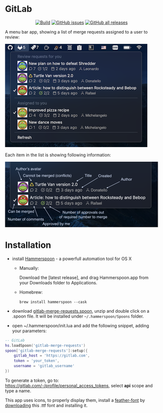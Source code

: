 # GitLab 

<p align="center">
  <a href="https://github.com/fork-my-spoons/gitlab-merge-requests.spoon/actions">
    <img alt="Build" src="https://github.com/fork-my-spoons/gitlab-merge-requests.spoon/workflows/build/badge.svg"/></a>
  <a href="https://github.com/fork-my-spoons/gitlab-merge-requests.spoon/issues">
    <img alt="GitHub issues" src="https://img.shields.io/github/issues/fork-my-spoons/gitlab-merge-requests.spoon"/></a>
  <a href="https://github.com/fork-my-spoons/gitlab-merge-requests.spoon/releases">
    <img alt="GitHub all releases" src="https://img.shields.io/github/downloads/fork-my-spoons/gitlab-merge-requests.spoon/total"/></a>
</p>

A menu bar app, showing a list of merge requests assigned to a user to review:

![screenshot2](./screenshots/screenshot.png)

Each item in the list is showing following information:

![details](./screenshots/details.png)

# Installation

 - install [Hammerspoon](http://www.hammerspoon.org/) - a powerfull automation tool for OS X
   - Manually:

      Download the [latest release], and drag Hammerspoon.app from your Downloads folder to Applications.
   - Homebrew:

      ```brew install hammerspoon --cask```

 - download [gitlab-merge-requests.spoon](https://github.com/fork-my-spoons/gitlab-merge-requests.spoon/raw/master/gitlab-merge-requests.spoon.zip), unzip and double click on a .spoon file. It will be installed under `~/.hammerspoon/Spoons` folder.
 
 - open ~/.hammerspoon/init.lua and add the following snippet, adding your parameters:

```lua
-- GitLab
hs.loadSpoon('gitlab-merge-requests')
spoon['gitlab-merge-requests']:setup({
    gitlab_host = 'https://gitlab.com',
    token = 'your_token',
    username = 'gitlab_username' 
})
```

To generate a token, go to: https://gitlab.com/-/profile/personal_access_tokens, select **api** scope and type a name.

This app uses icons, to properly display them, install a [feather-font](https://github.com/AT-UI/feather-font) by [downloading](https://github.com/AT-UI/feather-font/raw/master/src/fonts/feather.ttf) this .ttf font and installing it.
